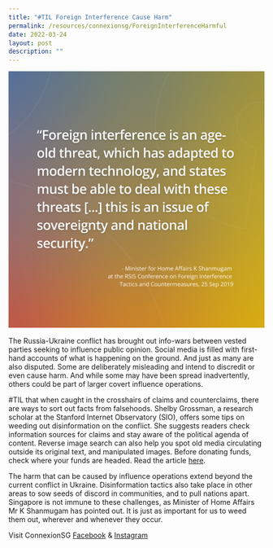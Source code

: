 ```yaml
---
title: "#TIL Foreign Interference Cause Harm"
permalink: /resources/connexionsg/ForeignInterferenceHarmful
date: 2022-03-24
layout: post
description: ""
---
```

![](/images/Shanmugam.png)

The Russia-Ukraine conflict has brought out info-wars between vested parties seeking to influence public opinion. Social media is filled with first-hand accounts of what is happening on the ground. And just as many are also disputed. Some are deliberately misleading and intend to discredit or even cause harm. And while some may have been spread inadvertently, others could be part of larger covert influence operations.

#TIL that when caught in the crosshairs of claims and counterclaims, there are ways to sort out facts from falsehoods. Shelby Grossman, a research scholar at the Stanford Internet Observatory (SIO), offers some tips on weeding out disinformation on the conflict. She suggests readers check information sources for claims and stay aware of the political agenda of content. Reverse image search can also help you spot old media circulating outside its original text, and manipulated images. Before donating funds, check where your funds are headed. Read the article [here](https://news.stanford.edu/2022/03/03/seven-tips-spotting-disinformation-russia-ukraine-war/?fbclid=IwAR0IrOMuqIVzs0RXAT7l-Kpwbf8KIvhN0y66mwNvub6GDVBtml405nBdvqg).

The harm that can be caused by influence operations extend beyond the current conflict in Ukraine. Disinformation tactics also take place in other areas to sow seeds of discord in communities, and to pull nations apart. Singapore is not immune to these challenges, as Minister of Home Affairs Mr K Shanmugam has pointed out. It is just as important for us to weed them out, wherever and whenever they occur.

Visit ConnexionSG [Facebook](https://www.facebook.com/ConnexionSG) & [Instagram](https://www.instagram.com/connexionsg/)